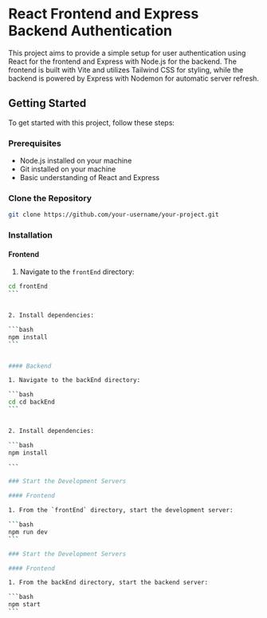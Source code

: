 # React Frontend and Express Backend Authentication

This project aims to provide a simple setup for user authentication using React for the frontend and Express with Node.js for the backend. The frontend is built with Vite and utilizes Tailwind CSS for styling, while the backend is powered by Express with Nodemon for automatic server refresh.

## Getting Started

To get started with this project, follow these steps:

### Prerequisites

- Node.js installed on your machine
- Git installed on your machine
- Basic understanding of React and Express

### Clone the Repository

```bash
git clone https://github.com/your-username/your-project.git
```

### Installation

#### Frontend

1. Navigate to the `frontEnd` directory:

````bash
cd frontEnd
```


2. Install dependencies:

```bash
npm install
```


#### Backend

1. Navigate to the backEnd directory:

```bash
cd cd backEnd
```


2. Install dependencies:

```bash
npm install

```

### Start the Development Servers

#### Frontend

1. From the `frontEnd` directory, start the development server:

```bash
npm run dev
```

### Start the Development Servers

#### Frontend

1. From the backEnd directory, start the backend server:

```bash
npm start
```
````
